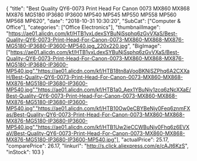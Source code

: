 {
	"title": "Best Quality QY6-0073 Print Head For Canon 0073 MX860 MX868 MX876 MG5180 IP3680 IP3600 MP540 MP545 MP550 MP558 MP560 MP568 MP620",
	"date": "2018-10-31 10:30:20",
	"SubCat": ["Computer & Office"],
	"categories": ["Office Electronics"],
	"thumbnailImage": "https://ae01.alicdn.com/kf/HTB1yxLdexSYBuNjSsphq6zGvVXaS/Best-Quality-QY6-0073-Print-Head-For-Canon-0073-MX860-MX868-MX876-MG5180-IP3680-IP3600-MP540.jpg_220x220.jpg",
	"BigImage": ["https://ae01.alicdn.com/kf/HTB1yxLdexSYBuNjSsphq6zGvVXaS/Best-Quality-QY6-0073-Print-Head-For-Canon-0073-MX860-MX868-MX876-MG5180-IP3680-IP3600-MP540.jpg","https://ae01.alicdn.com/kf/HTB18tn8aVooBKNjSZPhq6A2CXXaH/Best-Quality-QY6-0073-Print-Head-For-Canon-0073-MX860-MX868-MX876-MG5180-IP3680-IP3600-MP540.jpg","https://ae01.alicdn.com/kf/HTB1a0_Aex1YBuNjy1zcq6zNcXXaE/Best-Quality-QY6-0073-Print-Head-For-Canon-0073-MX860-MX868-MX876-MG5180-IP3680-IP3600-MP540.jpg","https://ae01.alicdn.com/kf/HTB10Ow0eCBYBeNjy0Feq6znmFXas/Best-Quality-QY6-0073-Print-Head-For-Canon-0073-MX860-MX868-MX876-MG5180-IP3680-IP3600-MP540.jpg","https://ae01.alicdn.com/kf/HTB1Uw2ieCCWBuNjy0Fhq6z6EVXaV/Best-Quality-QY6-0073-Print-Head-For-Canon-0073-MX860-MX868-MX876-MG5180-IP3680-IP3600-MP540.jpg"],
	"actualPrice": 25.17,
	"comparePrice": 26.17,
	"linkurl": "http://s.click.aliexpress.com/e/cAJt6KzS",
	"inStock": 103
}
